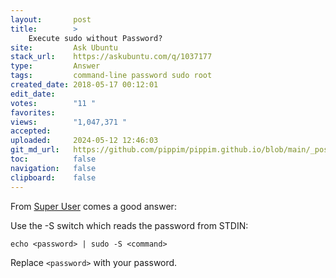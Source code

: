 ```yaml
---
layout:       post
title:        >
    Execute sudo without Password?
site:         Ask Ubuntu
stack_url:    https://askubuntu.com/q/1037177
type:         Answer
tags:         command-line password sudo root
created_date: 2018-05-17 00:12:01
edit_date:    
votes:        "11 "
favorites:    
views:        "1,047,371 "
accepted:     
uploaded:     2024-05-12 12:46:03
git_md_url:   https://github.com/pippim/pippim.github.io/blob/main/_posts/2018/2018-05-17-Execute-sudo-without-Password_.md
toc:          false
navigation:   false
clipboard:    false
---
```


From [Super User][1] comes a good answer:

Use the -S switch which reads the password from STDIN:

``` 
echo <password> | sudo -S <command>
```

Replace `<password>` with your password.



  [1]: https://superuser.com/a/67766/662962
